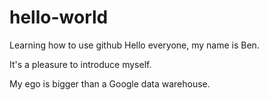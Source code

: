 # hello-world
Learning how to use github
Hello everyone, my name is Ben.

It's a pleasure to introduce myself.

My ego is bigger than a Google data warehouse.
